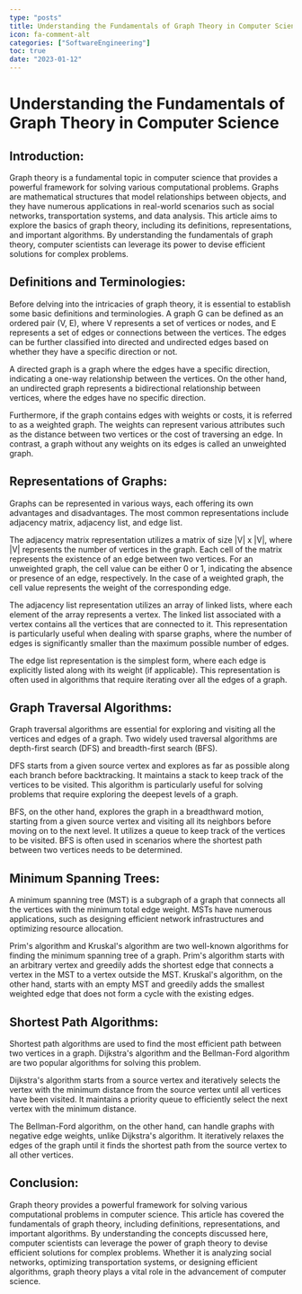 ```yaml
---
type: "posts"
title: Understanding the Fundamentals of Graph Theory in Computer Science
icon: fa-comment-alt
categories: ["SoftwareEngineering"]
toc: true
date: "2023-01-12"
---
```




# Understanding the Fundamentals of Graph Theory in Computer Science

## Introduction:

Graph theory is a fundamental topic in computer science that provides a powerful framework for solving various computational problems. Graphs are mathematical structures that model relationships between objects, and they have numerous applications in real-world scenarios such as social networks, transportation systems, and data analysis. This article aims to explore the basics of graph theory, including its definitions, representations, and important algorithms. By understanding the fundamentals of graph theory, computer scientists can leverage its power to devise efficient solutions for complex problems.

## Definitions and Terminologies:

Before delving into the intricacies of graph theory, it is essential to establish some basic definitions and terminologies. A graph G can be defined as an ordered pair (V, E), where V represents a set of vertices or nodes, and E represents a set of edges or connections between the vertices. The edges can be further classified into directed and undirected edges based on whether they have a specific direction or not.

A directed graph is a graph where the edges have a specific direction, indicating a one-way relationship between the vertices. On the other hand, an undirected graph represents a bidirectional relationship between vertices, where the edges have no specific direction.

Furthermore, if the graph contains edges with weights or costs, it is referred to as a weighted graph. The weights can represent various attributes such as the distance between two vertices or the cost of traversing an edge. In contrast, a graph without any weights on its edges is called an unweighted graph.

## Representations of Graphs:

Graphs can be represented in various ways, each offering its own advantages and disadvantages. The most common representations include adjacency matrix, adjacency list, and edge list.

The adjacency matrix representation utilizes a matrix of size |V| x |V|, where |V| represents the number of vertices in the graph. Each cell of the matrix represents the existence of an edge between two vertices. For an unweighted graph, the cell value can be either 0 or 1, indicating the absence or presence of an edge, respectively. In the case of a weighted graph, the cell value represents the weight of the corresponding edge.

The adjacency list representation utilizes an array of linked lists, where each element of the array represents a vertex. The linked list associated with a vertex contains all the vertices that are connected to it. This representation is particularly useful when dealing with sparse graphs, where the number of edges is significantly smaller than the maximum possible number of edges.

The edge list representation is the simplest form, where each edge is explicitly listed along with its weight (if applicable). This representation is often used in algorithms that require iterating over all the edges of a graph.

## Graph Traversal Algorithms:

Graph traversal algorithms are essential for exploring and visiting all the vertices and edges of a graph. Two widely used traversal algorithms are depth-first search (DFS) and breadth-first search (BFS).

DFS starts from a given source vertex and explores as far as possible along each branch before backtracking. It maintains a stack to keep track of the vertices to be visited. This algorithm is particularly useful for solving problems that require exploring the deepest levels of a graph.

BFS, on the other hand, explores the graph in a breadthward motion, starting from a given source vertex and visiting all its neighbors before moving on to the next level. It utilizes a queue to keep track of the vertices to be visited. BFS is often used in scenarios where the shortest path between two vertices needs to be determined.

## Minimum Spanning Trees:

A minimum spanning tree (MST) is a subgraph of a graph that connects all the vertices with the minimum total edge weight. MSTs have numerous applications, such as designing efficient network infrastructures and optimizing resource allocation.

Prim's algorithm and Kruskal's algorithm are two well-known algorithms for finding the minimum spanning tree of a graph. Prim's algorithm starts with an arbitrary vertex and greedily adds the shortest edge that connects a vertex in the MST to a vertex outside the MST. Kruskal's algorithm, on the other hand, starts with an empty MST and greedily adds the smallest weighted edge that does not form a cycle with the existing edges.

## Shortest Path Algorithms:

Shortest path algorithms are used to find the most efficient path between two vertices in a graph. Dijkstra's algorithm and the Bellman-Ford algorithm are two popular algorithms for solving this problem.

Dijkstra's algorithm starts from a source vertex and iteratively selects the vertex with the minimum distance from the source vertex until all vertices have been visited. It maintains a priority queue to efficiently select the next vertex with the minimum distance.

The Bellman-Ford algorithm, on the other hand, can handle graphs with negative edge weights, unlike Dijkstra's algorithm. It iteratively relaxes the edges of the graph until it finds the shortest path from the source vertex to all other vertices.

## Conclusion:

Graph theory provides a powerful framework for solving various computational problems in computer science. This article has covered the fundamentals of graph theory, including definitions, representations, and important algorithms. By understanding the concepts discussed here, computer scientists can leverage the power of graph theory to devise efficient solutions for complex problems. Whether it is analyzing social networks, optimizing transportation systems, or designing efficient algorithms, graph theory plays a vital role in the advancement of computer science.